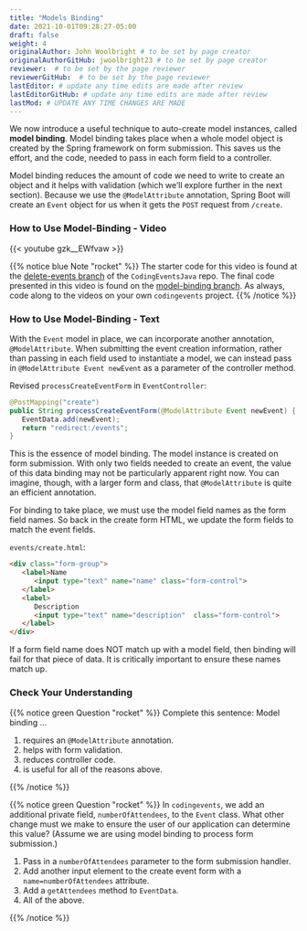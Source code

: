 ```yaml
---
title: "Models Binding"
date: 2021-10-01T09:28:27-05:00
draft: false
weight: 4
originalAuthor: John Woolbright # to be set by page creator
originalAuthorGitHub: jwoolbright23 # to be set by page creator
reviewer:  # to be set by the page reviewer
reviewerGitHub:  # to be set by the page reviewer
lastEditor: # update any time edits are made after review
lastEditorGitHub: # update any time edits are made after review
lastMod: # UPDATE ANY TIME CHANGES ARE MADE
---
```


We now introduce a useful technique to auto-create model instances, called **model binding**. Model binding takes place when a whole model object is created by the Spring framework on form submission. This saves us the effort, and the code, needed to pass in each form field to a controller. 

Model binding reduces the amount of code we need to write to create an object and it helps with validation (which we’ll explore further in the next section). Because we use the `@ModelAttribute` annotation, Spring Boot will create an `Event` object for us when it gets the `POST` request from `/create`.

### How to Use Model-Binding - Video

{{< youtube gzk__EWfvaw >}}

{{% notice blue Note "rocket" %}}
The starter code for this video is found at the [delete-events branch](https://github.com/LaunchCodeEducation/CodingEventsJava/tree/delete-events) of the `CodingEventsJava` repo. The final code presented in this video is found on the [model-binding branch](https://github.com/LaunchCodeEducation/CodingEventsJava/tree/model-binding). As always, code along to the videos on your own `codingevents` project.
{{% /notice %}}

### How to Use Model-Binding - Text

With the `Event` model in place, we can incorporate another annotation, `@ModelAttribute`. When submitting the event creation information, rather than passing in each field used to instantiate a model, we can instead pass in `@ModelAttribute Event newEvent` as a parameter of the controller method. 

Revised `processCreateEventForm` in `EventController`:

```java {linenos=true}
@PostMapping("create")
public String processCreateEventForm(@ModelAttribute Event newEvent) {
   EventData.add(newEvent);
   return "redirect:/events";
}
```

This is the essence of model binding. The model instance is created on form submission. With only two fields needed to create an event, the value of this data binding may not be particularly apparent right now. You can imagine, though, with a larger form and class, that `@ModelAttribute` is quite an efficient annotation.

For binding to take place, we must use the model field names as the form field names. So back in the create form HTML, we update the form fields to match the event fields. 

`events/create.html`:

```html {linenos=true}
<div class="form-group">
   <label>Name
      <input type="text" name="name" class="form-control">
   </label>
   <label>
      Description
      <input type="text" name="description"  class="form-control">
   </label>
</div>
```

If a form field name does NOT match up with a model field, then binding will fail for that piece of data. It is critically important to ensure these names match up. 

### Check Your Understanding

{{% notice green Question "rocket" %}}
Complete this sentence: Model binding ...

1. requires an `@ModelAttribute` annotation.
1. helps with form validation.
1. reduces controller code.
1. is useful for all of the reasons above.

<!-- Solution: All of the above -->
{{% /notice %}}

{{% notice green Question "rocket" %}}
In `codingevents`, we add an additional private field, `numberOfAttendees`, to the `Event` class. What other change must we make to ensure the user of our application can determine this value? (Assume we are using model binding to process form submission.)

1. Pass in a `numberOfAttendees` parameter to the form submission handler.
1. Add another input element to the create event form with a `name=numberOfAttendees` attribute.
1. Add a `getAttendees` method to `EventData`.
1. All of the above.

<!-- Solution: Add another input element to the create event form with a `name=numberOfAttendees` attribute. -->
{{% /notice %}}